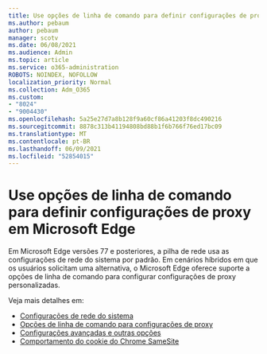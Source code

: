 ```yaml
---
title: Use opções de linha de comando para definir configurações de proxy em Microsoft Edge
ms.author: pebaum
author: pebaum
manager: scotv
ms.date: 06/08/2021
ms.audience: Admin
ms.topic: article
ms.service: o365-administration
ROBOTS: NOINDEX, NOFOLLOW
localization_priority: Normal
ms.collection: Adm_O365
ms.custom:
- "8024"
- "9004430"
ms.openlocfilehash: 5a25e27d7a8b128f9a60cf86a41203f8dc490216
ms.sourcegitcommit: 8878c313b41194808bd88b1f6b766f76ed17bc09
ms.translationtype: MT
ms.contentlocale: pt-BR
ms.lasthandoff: 06/09/2021
ms.locfileid: "52854015"
---
```

# <a name="use-command-line-options-to-configure-proxy-settings-in-microsoft-edge"></a>Use opções de linha de comando para definir configurações de proxy em Microsoft Edge

Em Microsoft Edge versões 77 e posteriores, a pilha de rede usa as configurações de rede do sistema por padrão. Em cenários híbridos em que os usuários solicitam uma alternativa, o Microsoft Edge oferece suporte a opções de linha de comando para configurar configurações de proxy personalizadas. 

Veja mais detalhes em:

- [Configurações de rede do sistema](/deployedge/edge-learnmore-cmdline-options-proxy-settings#system-network-settings)
- [Opções de linha de comando para configurações de proxy](/deployedge/edge-learnmore-cmdline-options-proxy-settings#system-network-settings)
- [Configurações avançadas e outras opções](https://go.microsoft.com/fwlink/?linkid=2134293)
- [Comportamento do cookie do Chrome SameSite](/office365/troubleshoot/miscellaneous/chrome-behavior-affects-applications)